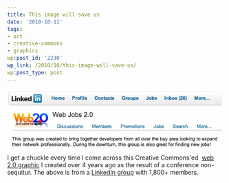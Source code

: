 ```yaml
---
title: This image will save us
date: '2010-10-11'
tags:
- art
- creative-commons
- graphics
wp:post_id: '2230'
wp_link: /2010/10/this-image-will-save-us/
wp:post_type: post
---
```


![](2010-10-11-This-image-will-save-us/web2-linked-in-jobs-500x147.png "web2-linkedin-jobs") I get a chuckle every time I come across this Creative Commons'ed  [web 2.0 graphic](http://www.flickr.com/photos/bensheldon/212159782/) I created over 4 years ago as the result of a conference non-sequitur. The above is from a [LinkedIn group](http://www.linkedin.com/groups?about=&gid=1821994) with 1,800+ members.
